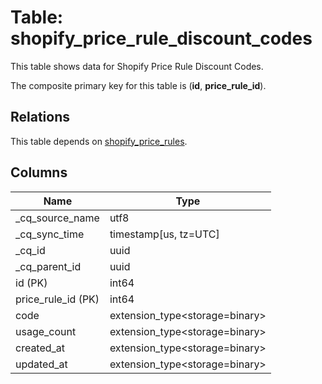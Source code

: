 # Table: shopify_price_rule_discount_codes

This table shows data for Shopify Price Rule Discount Codes.

The composite primary key for this table is (**id**, **price_rule_id**).

## Relations

This table depends on [shopify_price_rules](shopify_price_rules).

## Columns

| Name          | Type          |
| ------------- | ------------- |
|_cq_source_name|utf8|
|_cq_sync_time|timestamp[us, tz=UTC]|
|_cq_id|uuid|
|_cq_parent_id|uuid|
|id (PK)|int64|
|price_rule_id (PK)|int64|
|code|extension_type<storage=binary>|
|usage_count|extension_type<storage=binary>|
|created_at|extension_type<storage=binary>|
|updated_at|extension_type<storage=binary>|